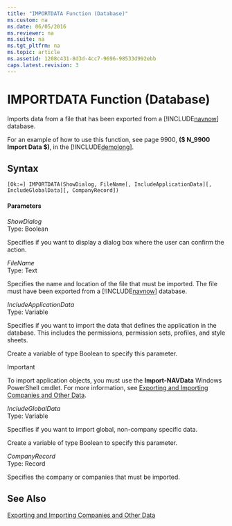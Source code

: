 ```yaml
---
title: "IMPORTDATA Function (Database)"
ms.custom: na
ms.date: 06/05/2016
ms.reviewer: na
ms.suite: na
ms.tgt_pltfrm: na
ms.topic: article
ms.assetid: 1208c431-8d3d-4cc7-9696-98533d992ebb
caps.latest.revision: 3
---
```

# IMPORTDATA Function (Database)
Imports data from a file that has been exported from a [!INCLUDE[navnow](../dynamics-nav/includes/navnow_md.md)] database.  
  
 For an example of how to use this function, see page 9900, **\($ N\_9900 Import Data $\)**, in the [!INCLUDE[demolong](../dynamics-nav/includes/demolong_md.md)].  
  
## Syntax  
  
```  
[Ok:=] IMPORTDATA(ShowDialog, FileName[, IncludeApplicationData][, IncludeGlobalData][, CompanyRecord])  
```  
  
#### Parameters  
 *ShowDialog*  
 Type: Boolean  
  
 Specifies if you want to display a dialog box where the user can confirm the action.  
  
 *FileName*  
 Type: Text  
  
 Specifies the name and location of the file that must be imported. The file must have been exported from a [!INCLUDE[navnow](../dynamics-nav/includes/navnow_md.md)] database.  
  
 *IncludeApplicationData*  
 Type: Variable  
  
 Specifies if you want to import the data that defines the application in the database. This includes the permissions, permission sets, profiles, and style sheets.  
  
 Create a variable of type Boolean to specify this parameter.  
  
> [!IMPORTANT]  
>  To import application objects, you must use the **Import\-NAVData** Windows PowerShell cmdlet. For more information, see [Exporting and Importing Companies and Other Data](../dynamics-nav/Exporting-and-Importing-Companies-and-Other-Data.md).  
  
 *IncludeGlobalData*  
 Type: Variable  
  
 Specifies if you want to import global, non\-company specific data.  
  
 Create a variable of type Boolean to specify this parameter.  
  
 *CompanyRecord*  
 Type: Record  
  
 Specifies the company or companies that must be imported.  
  
## See Also  
 [Exporting and Importing Companies and Other Data](../dynamics-nav/Exporting-and-Importing-Companies-and-Other-Data.md)